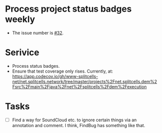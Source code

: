# Process project status badges weekly
* The issue number is [\#32](https://codeberg.org/splitcells-net/net.splitcells.network.community/issues/32).
# Serivice
* Process status badges.
* Ensure that test coverage only rises. Currently, at: https://app.codecov.io/gh/www-splitcells-net/net.splitcells.network/tree/master/projects%2Fnet.splitcells.dem%2Fsrc%2Fmain%2Fjava%2Fnet%2Fsplitcells%2Fdem%2Fexecution
# Tasks
* [ ] Find a way for SoundCloud etc. to ignore certain things via an annotation and comment.
  I think, FindBug has something like that.